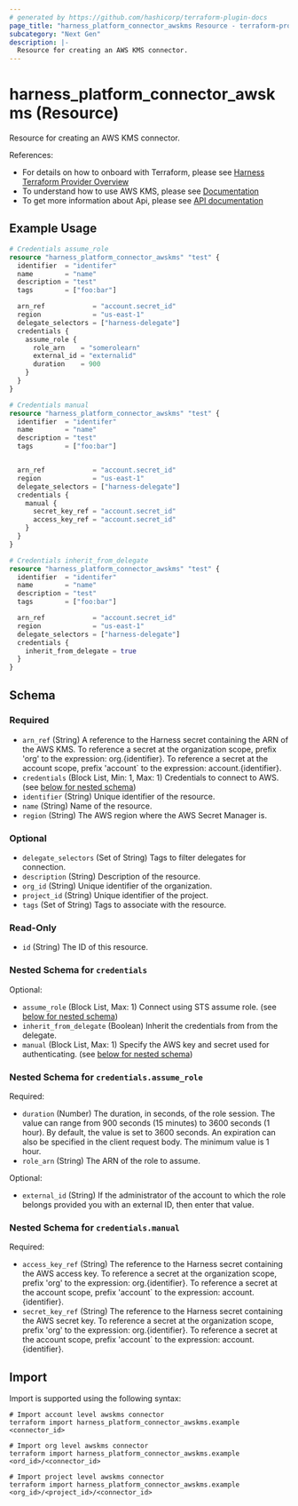 ```yaml
---
# generated by https://github.com/hashicorp/terraform-plugin-docs
page_title: "harness_platform_connector_awskms Resource - terraform-provider-harness"
subcategory: "Next Gen"
description: |-
  Resource for creating an AWS KMS connector.
---
```


# harness_platform_connector_awskms (Resource)

Resource for creating an AWS KMS connector.

References:
- For details on how to onboard with Terraform, please see [Harness Terraform Provider Overview](https://developer.harness.io/docs/platform/terraform/harness-terraform-provider-overview/)
- To understand how to use AWS KMS, please see [Documentation](https://developer.harness.io/docs/platform/secrets/secrets-management/add-an-aws-kms-secrets-manager)
- To get more information about Api, please see [API documentation](https://apidocs.harness.io/tag/Connectors)

## Example Usage

```terraform
# Credentials assume_role
resource "harness_platform_connector_awskms" "test" {
  identifier  = "identifer"
  name        = "name"
  description = "test"
  tags        = ["foo:bar"]

  arn_ref            = "account.secret_id"
  region             = "us-east-1"
  delegate_selectors = ["harness-delegate"]
  credentials {
    assume_role {
      role_arn    = "somerolearn"
      external_id = "externalid"
      duration    = 900
    }
  }
}

# Credentials manual
resource "harness_platform_connector_awskms" "test" {
  identifier  = "identifer"
  name        = "name"
  description = "test"
  tags        = ["foo:bar"]


  arn_ref            = "account.secret_id"
  region             = "us-east-1"
  delegate_selectors = ["harness-delegate"]
  credentials {
    manual {
      secret_key_ref = "account.secret_id"
      access_key_ref = "account.secret_id"
    }
  }
}

# Credentials inherit_from_delegate
resource "harness_platform_connector_awskms" "test" {
  identifier  = "identifer"
  name        = "name"
  description = "test"
  tags        = ["foo:bar"]

  arn_ref            = "account.secret_id"
  region             = "us-east-1"
  delegate_selectors = ["harness-delegate"]
  credentials {
    inherit_from_delegate = true
  }
}
```

<!-- schema generated by tfplugindocs -->
## Schema

### Required

- `arn_ref` (String) A reference to the Harness secret containing the ARN of the AWS KMS. To reference a secret at the organization scope, prefix 'org' to the expression: org.{identifier}. To reference a secret at the account scope, prefix 'account` to the expression: account.{identifier}.
- `credentials` (Block List, Min: 1, Max: 1) Credentials to connect to AWS. (see [below for nested schema](#nestedblock--credentials))
- `identifier` (String) Unique identifier of the resource.
- `name` (String) Name of the resource.
- `region` (String) The AWS region where the AWS Secret Manager is.

### Optional

- `delegate_selectors` (Set of String) Tags to filter delegates for connection.
- `description` (String) Description of the resource.
- `org_id` (String) Unique identifier of the organization.
- `project_id` (String) Unique identifier of the project.
- `tags` (Set of String) Tags to associate with the resource.

### Read-Only

- `id` (String) The ID of this resource.

<a id="nestedblock--credentials"></a>
### Nested Schema for `credentials`

Optional:

- `assume_role` (Block List, Max: 1) Connect using STS assume role. (see [below for nested schema](#nestedblock--credentials--assume_role))
- `inherit_from_delegate` (Boolean) Inherit the credentials from from the delegate.
- `manual` (Block List, Max: 1) Specify the AWS key and secret used for authenticating. (see [below for nested schema](#nestedblock--credentials--manual))

<a id="nestedblock--credentials--assume_role"></a>
### Nested Schema for `credentials.assume_role`

Required:

- `duration` (Number) The duration, in seconds, of the role session. The value can range from 900 seconds (15 minutes) to 3600 seconds (1 hour). By default, the value is set to 3600 seconds. An expiration can also be specified in the client request body. The minimum value is 1 hour.
- `role_arn` (String) The ARN of the role to assume.

Optional:

- `external_id` (String) If the administrator of the account to which the role belongs provided you with an external ID, then enter that value.


<a id="nestedblock--credentials--manual"></a>
### Nested Schema for `credentials.manual`

Required:

- `access_key_ref` (String) The reference to the Harness secret containing the AWS access key. To reference a secret at the organization scope, prefix 'org' to the expression: org.{identifier}. To reference a secret at the account scope, prefix 'account` to the expression: account.{identifier}.
- `secret_key_ref` (String) The reference to the Harness secret containing the AWS secret key. To reference a secret at the organization scope, prefix 'org' to the expression: org.{identifier}. To reference a secret at the account scope, prefix 'account` to the expression: account.{identifier}.

## Import

Import is supported using the following syntax:

```shell
# Import account level awskms connector 
terraform import harness_platform_connector_awskms.example <connector_id>

# Import org level awskms connector 
terraform import harness_platform_connector_awskms.example <ord_id>/<connector_id>

# Import project level awskms connector 
terraform import harness_platform_connector_awskms.example <org_id>/<project_id>/<connector_id>
```
